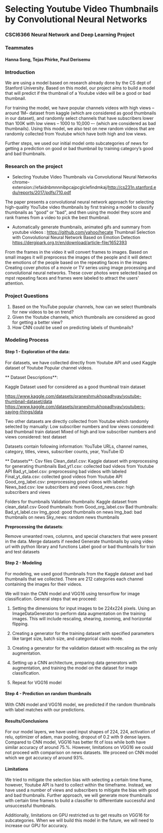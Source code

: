 # Selecting Youtube Video Thumbnails by Convolutional Neural Networks
### CSCI6366 Neural Network and Deep Learning Project

### Teammates
#### Hanna Song, Tejas Phirke, Paul Derisemu

### Introduction

We are using a model based on research already done by the CS dept of Stanford University. Based on this model, our project aims to build a model that will predict if the thumbnail of a Youtube video will be a good or bad thumbnail. 

For training the model, we have popular channels videos with high views – around 1M– dataset from kaggle (which are considered as good thumbnails in our dataset), and randomly select channels that have subscribers lower than 100K with low views – 1000 to 10,000 –- (which are considered as bad thumbnails). Using this model, we also test on new random videos that are randomly collected from Youtube which have both high and low views. 

Further steps, we used our initial model onto subcategories of news for getting a prediction on good or bad thumbnail by training category’s good and bad thumbnails.


### Research on the project

- Selecting Youtube Video Thumbnails via Convolutional Neural Networks
chrome-extension://efaidnbmnnnibpcajpcglclefindmkaj/http://cs231n.stanford.edu/reports/2017/pdfs/710.pdf

The paper presents a convolutional neural network approach for selecting high-quality YouTube video thumbnails by first training a model to classify thumbnails as "good" or "bad", and then using the model they score and rank frames from a video to pick the best thumbnail. 
	
- Automatically generate thumbnails, animated gifs and summary from youtube videos : https://github.com/yahoo/hecate
Thumbnail Selection with Convolutional Neural Network Based on Emotion Detection 
https://dergipark.org.tr/en/download/article-file/1652393

From the frames in the video it will convert frames to images. Based on small images it will preprocess the images of the people and it will detect the emotions of the people based on the repeating faces in the images
Creating cover photos of a movie or TV series using image processing and convolutional neural networks. These cover photos were selected based on mpst repeating faces and frames were labeled to attract the users' attention.


### Project Questions
1. Based on the YouTube popular channels, how can we select thumbnails for new videos to be on trend?
2. Given the Youtube channels, which thumbnails are considered as good for getting a better view?
3. How CNN could be used on predicting labels of thumbnails?


### Modeling Process

#### Step 1 - Exploration of the data:

For datasets, we have collected directly from Youtube API and used Kaggle dataset of Youtube Popular channel videos. 

** Dataset Descriptions**:

Kaggle Dataset used for considered as a good thumbnail train dataset

https://www.kaggle.com/datasets/praneshmukhopadhyay/youtube-thumbnail-dataset/data
https://www.kaggle.com/datasets/praneshmukhopadhyay/youtubers-saying-things/data

Two other datasets are directly collected from Youtube which randomly selected by manually:
Low subscriber numbers and low views considered: bad thumbnail train dataset
Mixed of high and low subscriber numbers and views considered: test dataset

Datasets contain following information: 
YouTube URLs, channel names, category, titles, views, subscriber counts, year, YouTube ID

** Datasets**:
Csv files
Clean_data1.csv: Kaggle dataset with preprocessing for generating thumbnails
Bad_yt1.csv: collected bad videos from Youtube API
Bad_yt_label.csv: preprocessing bad videos with labeled
Final_yt_data.csv: collected good videos from Youtube API
Good_org_label.csv: preprocessing good videos with labeled
News_bad.csv: low subscribers and views
Good_news.csv: high subscribers and views

Folders for thumbnails
Validation thumbnails: Kaggle dataset from clean_data1.csv
Good thumbnails: from Good_org_label.csv
Bad thumbnails: Bad_yt_label.csv
Img_good: good thumbnails on news
Img_bad: bad thumbnails on news
Sky_news: random news thumbnails

**Preprocessing the datasets**:

Remove unwanted rows, columns, and special characters that were present in the data. 
Merge datasets if needed
Generate thumbnails by using video url with python library and functions
Label good or bad thumbnails for train and test datasets

#### Step 2 - Modeling

For modeling, we used good thumbnails from the Kaggle dataset and bad thumbnails that we collected. There are 212 categories each channel containing the images for their videos. 

We will train the CNN model and VGG16 using tensorflow for image classification.
General steps that we proceed:

1. Setting the dimensions for input images to be 224x224 pixels. Using an  ImageDataGenerator to perform data augmentation on the training images. This will include rescaling, shearing, zooming, and horizontal flipping.

2. Creating a generator for the training dataset with specified parameters like target size, batch size, and categorical class mode.

3. Creating a generator for the validation dataset with rescaling as the only augmentation.

4. Setting up a CNN architecture, preparing data generators with augmentation, and training the model on the dataset for image classification.

5. Repeat for VGG16 model

#### Step 4 - Prediction on random thumbnails

With CNN model and VGG16 model, we predicted if the random thumbnails with label matches with our predictions. 


#### Results/Conclusions

For our model layers, we have used input shapes of 224, 224, activation of relu, optimizer of  adam, max pooling, dropout of 0.2 with 9 dense layers. 
Compared to CNN model, VGG16 has better fit of loss while both have similar accuracy of around 75.%. However, limitations on VGG16 we could not proceed with comparison on news datasets. We proceed on CNN model which we got accuracy of around 93%. 


#### Limitations

We tried to mitigate the selection bias with selecting a certain time frame, however, Youtube API is hard to collect within the timeframe. Instead, we have used a number of views and subscribers to mitigate the bias with good and bad thumbnails. Further approach, we will generate more thumbnails with certain time frames to build a classifier to differentiate successful and unsuccessful thumbnails. 

Additionally, limitations on GPU restricted us to get results on VGG16 for subcategories. When we will build this model in the future, we will need to increase our GPU for accuracy.

